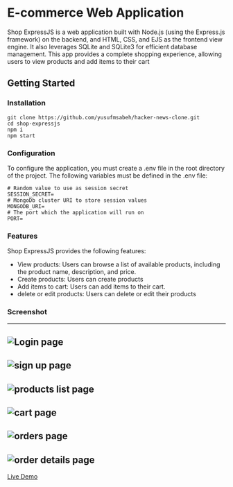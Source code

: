 ﻿# E-commerce Web Application

Shop ExpressJS is a web application built with Node.js (using the Express.js framework) on the backend, and HTML, CSS, and EJS as the frontend view engine. It also leverages SQLite and SQLite3 for efficient database management. This app provides a complete shopping experience, allowing users to view products and add items to their cart

## Getting Started

### Installation

```
git clone https://github.com/yusufmsabeh/hacker-news-clone.git
cd shop-expressjs
npm i
npm start
```

### Configuration

To configure the application, you must create a .env file in the root directory of the project. The following variables must be defined in the .env file:

```
# Random value to use as session secret
SESSION_SECRET=
# MongoDb cluster URI to store session values
MONGODB_URI=
# The port which the application will run on
PORT=
```

### Features

Shop ExpressJS provides the following features:

- View products: Users can browse a list of available products, including the product name, description, and price.
- Create products: Users can create products
- Add items to cart: Users can add items to their cart.
- delete or edit products: Users can delete or edit their products

### Screenshot
--------------------------------------------------------------------------------------------------------------------
![Login page](https://media.discordapp.net/attachments/883602591089573898/1092764641840599051/Screenshot_2023-04-04_131256.png)
--------------------------------------------------------------------------------------------------------------------
![sign up page](https://cdn.discordapp.com/attachments/883602591089573898/1092764463905636392/signup.png)
--------------------------------------------------------------------------------------------------------------------
![products list page](https://media.discordapp.net/attachments/883602591089573898/1092764641551187980/product_list.png)
--------------------------------------------------------------------------------------------------------------------
![cart page](https://media.discordapp.net/attachments/883602591089573898/1092764640703938590/cart.png)
--------------------------------------------------------------------------------------------------------------------
![orders page](https://media.discordapp.net/attachments/883602591089573898/1092764641307926538/orders.png)
--------------------------------------------------------------------------------------------------------------------
![order details page](https://media.discordapp.net/attachments/883602591089573898/1092764641005932544/order_details.png)
--------------------------------------------------------------------------------------------------------------------

[Live Demo](https://shop-expressjs.yooums.repl.co/)
